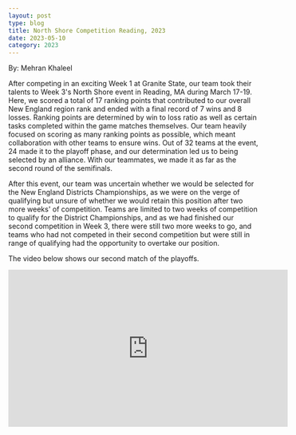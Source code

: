 ```yaml
---
layout: post
type: blog
title: North Shore Competition Reading, 2023
date: 2023-05-10
category: 2023
---
```

By: Mehran Khaleel 

After competing in an exciting Week 1 at Granite State, our team took their talents to Week 3's North Shore event in Reading, MA during March 17-19. Here, we scored a total of 17 ranking points that contributed to our overall New England region rank and ended with a final record of 7 wins and 8 losses. Ranking points are determined by win to loss ratio as well as certain tasks completed within the game matches themselves. Our team heavily focused on scoring as many ranking points as possible, which meant collaboration with other teams to ensure wins. Out of 32 teams at the event, 24 made it to the playoff phase, and our determination led us to being selected by an alliance. With our teammates, we made it as far as the second round of the semifinals. 

After this event, our team was uncertain whether we would be selected for the New England Districts Championships, as we were on the verge of qualifying but unsure of whether we would retain this position after two more weeks' of competition. Teams are limited to two weeks of competition to qualify for the District Championships, and as we had finished our second competition in Week 3, there were still two more weeks to go, and teams who had not competed in their second competition but were still in range of qualifying had the opportunity to overtake our position.

The video below shows our second match of the playoffs. 

<iframe width="560" height="315" src="https://www.youtube.com/embed/zVD1S0CnfbI" title="YouTube video player" frameborder="0" allow="accelerometer; autoplay; clipboard-write; encrypted-media; gyroscope; picture-in-picture; web-share" allowfullscreen></iframe>
